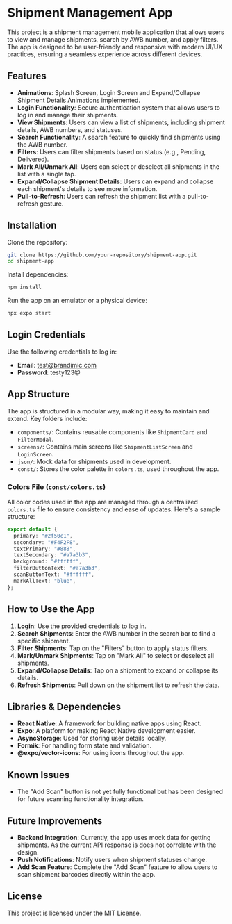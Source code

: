 # Shipment Management App

This project is a shipment management mobile application that allows users to view and manage shipments, search by AWB number, and apply filters. The app is designed to be user-friendly and responsive with modern UI/UX practices, ensuring a seamless experience across different devices.

## Features

- **Animations**: Splash Screen, Login Screen and Expand/Collapse Shipment Details Animations implemented.
- **Login Functionality**: Secure authentication system that allows users to log in and manage their shipments.
- **View Shipments**: Users can view a list of shipments, including shipment details, AWB numbers, and statuses.
- **Search Functionality**: A search feature to quickly find shipments using the AWB number.
- **Filters**: Users can filter shipments based on status (e.g., Pending, Delivered).
- **Mark All/Unmark All**: Users can select or deselect all shipments in the list with a single tap.
- **Expand/Collapse Shipment Details**: Users can expand and collapse each shipment's details to see more information.
- **Pull-to-Refresh**: Users can refresh the shipment list with a pull-to-refresh gesture.

## Installation

Clone the repository:

```bash
git clone https://github.com/your-repository/shipment-app.git
cd shipment-app
```

Install dependencies:

```bash
npm install
```

Run the app on an emulator or a physical device:

```bash
npx expo start
```

## Login Credentials

Use the following credentials to log in:

- **Email**: test@brandimic.com
- **Password**: testy123@

## App Structure

The app is structured in a modular way, making it easy to maintain and extend. Key folders include:

- `components/`: Contains reusable components like `ShipmentCard` and `FilterModal`.
- `screens/`: Contains main screens like `ShipmentListScreen` and `LoginScreen`.
- `json/`: Mock data for shipments used in development.
- `const/`: Stores the color palette in `colors.ts`, used throughout the app.

### Colors File (`const/colors.ts`)

All color codes used in the app are managed through a centralized `colors.ts` file to ensure consistency and ease of updates. Here's a sample structure:

```typescript
export default {
  primary: "#2f50c1",
  secondary: "#F4F2F8",
  textPrimary: "#888",
  textSecondary: "#a7a3b3",
  background: "#ffffff",
  filterButtonText: "#a7a3b3",
  scanButtonText: "#ffffff",
  markAllText: "blue",
};
```

## How to Use the App

1. **Login**: Use the provided credentials to log in.
2. **Search Shipments**: Enter the AWB number in the search bar to find a specific shipment.
3. **Filter Shipments**: Tap on the "Filters" button to apply status filters.
4. **Mark/Unmark Shipments**: Tap on "Mark All" to select or deselect all shipments.
5. **Expand/Collapse Details**: Tap on a shipment to expand or collapse its details.
6. **Refresh Shipments**: Pull down on the shipment list to refresh the data.

## Libraries & Dependencies

- **React Native**: A framework for building native apps using React.
- **Expo**: A platform for making React Native development easier.
- **AsyncStorage**: Used for storing user details locally.
- **Formik**: For handling form state and validation.
- **@expo/vector-icons**: For using icons throughout the app.

## Known Issues

- The "Add Scan" button is not yet fully functional but has been designed for future scanning functionality integration.

## Future Improvements

- **Backend Integration**: Currently, the app uses mock data for getting shipments. As the current API response is does not correlate with the design.
- **Push Notifications**: Notify users when shipment statuses change.
- **Add Scan Feature**: Complete the "Add Scan" feature to allow users to scan shipment barcodes directly within the app.

## License

This project is licensed under the MIT License.

```

```
